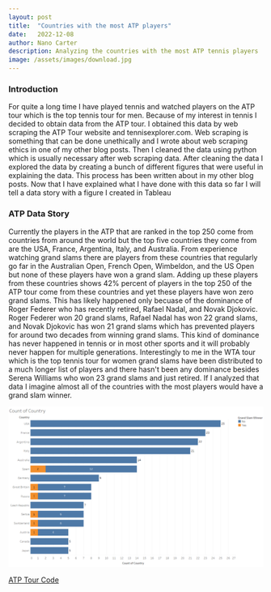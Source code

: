 ```yaml
---
layout: post
title:  "Countries with the most ATP players"
date:   2022-12-08
author: Nano Carter
description: Analyzing the countries with the most ATP tennis players
image: /assets/images/download.jpg
---
```


### Introduction

For quite a long time I have played tennis and watched players on the ATP tour which is the top tennis tour for men. Because of my interest in tennis I decided to obtain data from the ATP tour. I obtained this data by web scraping the ATP Tour website and tennisexplorer.com. Web scraping is something that can be done unethically and I wrote about web scraping ethics in one of my other blog posts. Then I cleaned the data using python which is usually necessary after web scraping data. After cleaning the data I explored the data by creating a bunch of different figures that were useful in explaining the data. This process has been written about in my other blog posts. Now that I have explained what I have done with this data so far I will tell a data story with a figure I created in Tableau

### ATP Data Story

Currently the players in the ATP that are ranked in the top 250 come from countries from around the world but the top five countries they come from are the USA, France, Argentina, Italy, and Australia. From experience watching grand slams there are players from these countries that regularly go far in the Australian Open, French Open, Wimbeldon, and the US Open but none of these players have won a grand slam. Adding up these players from these countries shows 42% percent of players in the top 250 of the ATP tour come from these countries and yet these players have won zero grand slams. This has likely happened only becuase of the dominance of Roger Federer who has recently retired, Rafael Nadal, and Novak Djokovic. Roger Federer won 20 grand slams, Rafael Nadal has won 22 grand slams, and Novak Djokovic has won 21 grand slams which has prevented players for around two decades from winning grand slams. This kind of dominance has never happened in tennis or in most other sports and it will probably never happen for multiple generations. Interestingly to me in the WTA tour which is the top tennis tour for women grand slams have been distributed to a much longer list of players and there hasn't been any dominance besides Serena Williams who won 23 grand slams and just retired. If I analyzed that data I imagine almost all of the countries with the most players would have a grand slam winner.

![Figure](https://raw.githubusercontent.com/152151/stat386-projects/main/assets/images/count_of_country.png)

<a href="https://github.com/152151/Tennis_Project"> ATP Tour Code </a>
